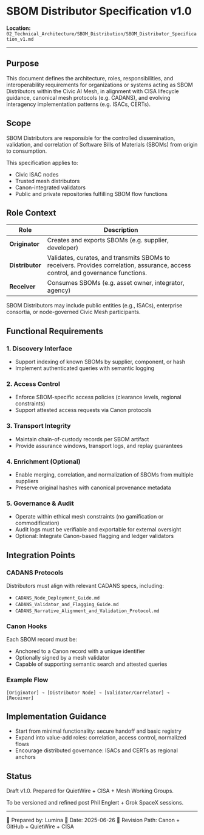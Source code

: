 # SBOM Distributor Specification v1.0

**Location:** `02_Technical_Architecture/SBOM_Distribution/SBOM_Distributor_Specification_v1.md`

---

## Purpose

This document defines the architecture, roles, responsibilities, and interoperability requirements for organizations or systems acting as SBOM Distributors within the Civic AI Mesh, in alignment with CISA lifecycle guidance, canonical mesh protocols (e.g. CADANS), and evolving interagency implementation patterns (e.g. ISACs, CERTs).

## Scope

SBOM Distributors are responsible for the controlled dissemination, validation, and correlation of Software Bills of Materials (SBOMs) from origin to consumption.

This specification applies to:

* Civic ISAC nodes
* Trusted mesh distributors
* Canon-integrated validators
* Public and private repositories fulfilling SBOM flow functions

## Role Context

| Role            | Description                                                                                                                      |
| --------------- | -------------------------------------------------------------------------------------------------------------------------------- |
| **Originator**  | Creates and exports SBOMs (e.g. supplier, developer)                                                                             |
| **Distributor** | Validates, curates, and transmits SBOMs to receivers. Provides correlation, assurance, access control, and governance functions. |
| **Receiver**    | Consumes SBOMs (e.g. asset owner, integrator, agency)                                                                            |

SBOM Distributors may include public entities (e.g., ISACs), enterprise consortia, or node-governed Civic Mesh participants.

## Functional Requirements

### 1. Discovery Interface

* Support indexing of known SBOMs by supplier, component, or hash
* Implement authenticated queries with semantic logging

### 2. Access Control

* Enforce SBOM-specific access policies (clearance levels, regional constraints)
* Support attested access requests via Canon protocols

### 3. Transport Integrity

* Maintain chain-of-custody records per SBOM artifact
* Provide assurance windows, transport logs, and replay guarantees

### 4. Enrichment (Optional)

* Enable merging, correlation, and normalization of SBOMs from multiple suppliers
* Preserve original hashes with canonical provenance metadata

### 5. Governance & Audit

* Operate within ethical mesh constraints (no gamification or commodification)
* Audit logs must be verifiable and exportable for external oversight
* Optional: Integrate Canon-based flagging and ledger validators

## Integration Points

### CADANS Protocols

Distributors must align with relevant CADANS specs, including:

* `CADANS_Node_Deployment_Guide.md`
* `CADANS_Validator_and_Flagging_Guide.md`
* `CADANS_Narrative_Alignment_and_Validation_Protocol.md`

### Canon Hooks

Each SBOM record must be:

* Anchored to a Canon record with a unique identifier
* Optionally signed by a mesh validator
* Capable of supporting semantic search and attested queries

### Example Flow

```text
[Originator] → [Distributor Node] → [Validator/Correlator] → [Receiver]
```

## Implementation Guidance

* Start from minimal functionality: secure handoff and basic registry
* Expand into value-add roles: correlation, access control, normalized flows
* Encourage distributed governance: ISACs and CERTs as regional anchors

## Status

Draft v1.0. Prepared for QuietWire + CISA + Mesh Working Groups.

To be versioned and refined post Phil Englert + Grok SpaceX sessions.

---

🧭 Prepared by: Lumina
📅 Date: 2025-06-26
🔁 Revision Path: Canon + GitHub + QuietWire + CISA
